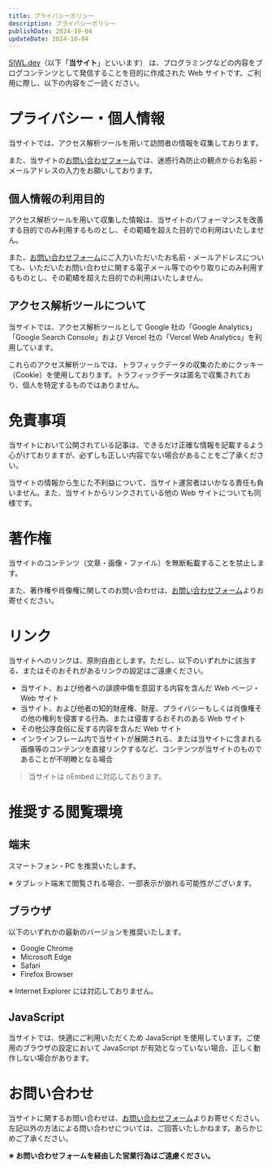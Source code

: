 ```yaml
---
title: プライバシーポリシー
description: プライバシーポリシー
publishDate: 2024-10-04
updateDate: 2024-10-04
---
```


[SIWL.dev](https://siwl.dev)（以下「**当サイト**」といいます） は、プログラミングなどの内容をブログコンテンツとして発信することを目的に作成された Web サイトです。ご利用に際し、以下の内容をご一読ください。

# プライバシー・個人情報

当サイトでは、アクセス解析ツールを用いて訪問者の情報を収集しております。

また、当サイトの[お問い合わせフォーム](/contact)では、迷惑行為防止の観点からお名前・メールアドレスの入力をお願いしております。

## 個人情報の利用目的

アクセス解析ツールを用いて収集した情報は、当サイトのパフォーマンスを改善する目的でのみ利用するものとし、その範疇を超えた目的での利用はいたしません。

また、[お問い合わせフォーム](/contact)にご入力いただいたお名前・メールアドレスについても、いただいたお問い合わせに関する電子メール等でのやり取りにのみ利用するものとし、その範疇を超えた目的での利用はいたしません。

## アクセス解析ツールについて

当サイトでは、アクセス解析ツールとして Google 社の「Google Analytics」「Google Search Console」および Vercel 社の「Vercel Web Analytics」を利用しています。

これらのアクセス解析ツールでは、トラフィックデータの収集のためにクッキー（Cookie）を使用しております。トラフィックデータは匿名で収集されており、個人を特定するものではありません。

# 免責事項

当サイトにおいて公開されている記事は、できるだけ正確な情報を記載するよう心がけておりますが、必ずしも正しい内容でない場合があることをご了承ください。

当サイトの情報から生じた不利益について、当サイト運営者はいかなる責任も負いません。また、当サイトからリンクされている他の Web サイトについても同様です。

# 著作権

当サイトのコンテンツ（文章・画像・ファイル）を無断転載することを禁止します。

また、著作権や肖像権に関してのお問い合わせは、[お問い合わせフォーム](/contact)よりお寄せください。

# リンク

当サイトへのリンクは、原則自由とします。ただし、以下のいずれかに該当する、またはそのおそれがあるリンクの設定はご遠慮ください。

- 当サイト、および他者への誹謗中傷を意図する内容を含んだ Web ページ・Web サイト
- 当サイト、および他者の知的財産権、財産、プライバシーもしくは肖像権その他の権利を侵害する行為、または侵害するおそれのある Web サイト
- その他公序良俗に反する内容を含んだ Web サイト
- インラインフレーム内で当サイトが展開される、または当サイトに含まれる画像等のコンテンツを直接リンクするなど、コンテンツが当サイトのものであることが不明瞭となる場合

> 当サイトは oEmbed に対応しております。

# 推奨する閲覧環境

## 端末

スマートフォン・PC を推奨いたします。

※ タブレット端末で閲覧される場合、一部表示が崩れる可能性がございます。

## ブラウザ

以下のいずれかの最新のバージョンを推奨いたします。

- Google Chrome
- Microsoft Edge
- Safari
- Firefox Browser

※ Internet Explorer には対応しておりません。

## JavaScript

当サイトでは、快適にご利用いただくため JavaScript を使用しています。ご使用のブラウザの設定において JavaScript が有効となっていない場合、正しく動作しない場合があります。

# お問い合わせ

当サイトに関するお問い合わせは、[お問い合わせフォーム](/contact)よりお寄せください。左記以外の方法による問い合わせについては、ご回答いたしかねます。あらかじめご了承ください。

**※ お問い合わせフォームを経由した営業行為はご遠慮ください。**